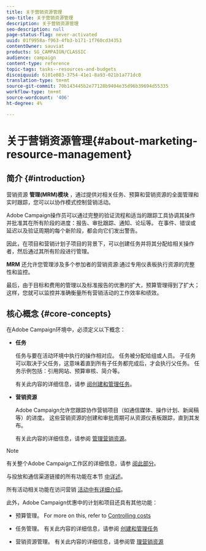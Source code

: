 ```yaml
---
title: 关于营销资源管理
seo-title: 关于营销资源管理
description: 关于营销资源管理
seo-description: null
page-status-flag: never-activated
uuid: 01f9958a-f963-4fb3-b171-1f760cd34353
contentOwner: sauviat
products: SG_CAMPAIGN/CLASSIC
audience: campaign
content-type: reference
topic-tags: tasks--resources-and-budgets
discoiquuid: 6101e083-3754-41e1-8a93-021b1a771dc0
translation-type: tm+mt
source-git-commit: 70b143445b2e77128b9404e35d96b39694d55335
workflow-type: tm+mt
source-wordcount: '406'
ht-degree: 4%

---
```



# 关于营销资源管理{#about-marketing-resource-management}

## 简介 {#introduction}

营销资源 **管理(MRM)模块** ，通过提供对相关任务、预算和营销资源的全面管理和实时跟踪，您可以以协作模式控制营销活动。

Adobe Campaign操作员可以通过完整的验证流程和适当的跟踪工具协调其操作并批准其在所有阶段的进度：报告、审批跟踪、通知、论坛等。 在事件、错误或延迟以及验证周期的每个新阶段，都会向它们发出警告。

因此，在项目和营销计划子项目的背景下，可以创建任务并将其分配给相关操作者，然后通过其所有阶段进行管理。

**MRM** 还允许您管理涉及多个参加者的营销资源:通过专用仪表板执行资源的完整性和监控。

最后，由于目标和费用的管理以及标准报告的优惠的扩大，预算管理得到了扩大；这样，您就可以监控并准确衡量所有营销活动的工作效率和绩效。

## 核心概念 {#core-concepts}

在Adobe Campaign环境中，必须定义以下概念：

* **任务**

   任务与要在活动环境中执行的操作相对应。 任务被分配给组或人员。 子任务可以取决于父任务，这意味着直到所有子任务都完成后，才会执行父任务。 任务示例包括：引用网站、预算审核、简介等。

   有关此内容的详细信息，请参 [阅创建和管理任务](../../campaign/using/creating-and-managing-tasks.md)。

* **营销资源**

   Adobe Campaign允许您跟踪协作营销项目（如通信媒体、操作计划、新闻稿等）的进度。 这些营销资源的创建和审批周期可从资源仪表板跟踪，直到其发布。

   有关此内容的详细信息，请参阅 [管理营销资源](../../campaign/using/managing-marketing-resources.md)。

>[!NOTE]
>
>有关整个Adobe Campaign工作区的详细信息，请参 [阅此部分](../../platform/using/adobe-campaign-workspace.md)。
>  
>与投放和通信渠道链接的所有功能在本节 [中详述](../../delivery/using/steps-about-delivery-creation-steps.md)。
>
>所有活动相关功能在访问营销 [活动中有详细介绍](../../campaign/using/accessing-marketing-campaigns.md)。

此外，Adobe Campaign优惠中的计划和项目还具有其他功能：

* 预算管理。 For more on this, refer to [Controlling costs](../../campaign/using/controlling-costs.md)

* 任务管理。 有关此内容的详细信息，请参阅 [创建和管理任务](../../campaign/using/creating-and-managing-tasks.md)

* 营销资源管理。 有关此内容的详细信息，请参阅管 [理营销资源](../../campaign/using/managing-marketing-resources.md)

